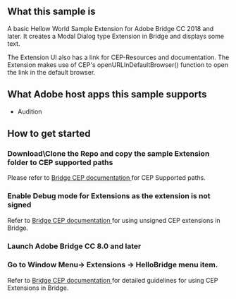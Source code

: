 ## What this sample is
A basic Hellow World Sample Extension for Adobe Bridge CC 2018 and later. It creates a Modal Dialog type Extension in Bridge and displays some text.

The Extension UI also has a link for CEP-Resources and documentation. The Extension makes use of CEP's openURLInDefaultBrowser() function to open the link in the default browser.

## What Adobe host apps this sample supports
- Audition

## How to get started
### Download\Clone the Repo and copy the sample Extension folder to CEP supported paths
Please refer to <a href="https://github.com/Adobe-CEP/CEP-Resources/tree/master/Documentation/Bridge"> Bridge CEP documentation </a> for CEP Supported paths.

### Enable Debug mode for Extensions as the extension is not signed
Refer to <a href="https://github.com/Adobe-CEP/CEP-Resources/tree/master/Documentation/Bridge"> Bridge CEP documentation </a>  for using unsigned CEP extensions in Bridge.

### Launch Adobe Bridge CC 8.0 and later

### Go to Window Menu-> Extensions -> HelloBridge menu item. 
 Refer to <a href="https://github.com/Adobe-CEP/CEP-Resources/tree/master/Documentation/Bridge"> Bridge CEP documentation </a> for detailed guidelines for using CEP Extensions in Bridge.